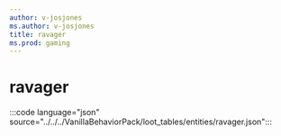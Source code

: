 ```yaml
---
author: v-josjones
ms.author: v-josjones
title: ravager
ms.prod: gaming
---
```


# ravager

:::code language="json" source="../../../VanillaBehaviorPack/loot_tables/entities/ravager.json":::